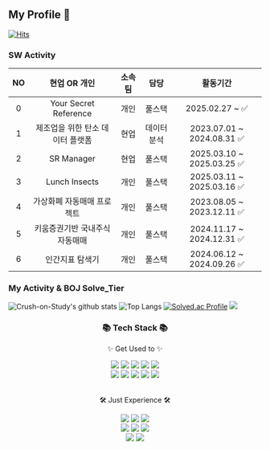 ## My Profile 👋
[![Hits](https://hits.seeyoufarm.com/api/count/incr/badge.svg?url=https%3A%2F%2Fgithub.com%2FCrush-on-Study&count_bg=%23090909&title_bg=%230FDB44&icon=&icon_color=%23E7E7E7&title=hits&edge_flat=false)](https://hits.seeyoufarm.com)

### SW Activity
| NO  | 현업 OR 개인 | 소속 팀 | 담당 |  활동기간 |
| :-----: | :-----: | :-----: | :-----: | :-----: |
|0| Your Secret Reference | 개인 | 풀스택 | 2025.02.27 ~ ✅ |
|1| 제조업을 위한 탄소 데이터 플랫폼 | 현업 | 데이터분석 | 2023.07.01 ~ 2024.08.31 ✅ |
|2| SR Manager | 현업 | 풀스택 | 2025.03.10 ~  2025.03.25 ✅ |
|3| Lunch Insects | 개인 | 풀스택 | 2025.03.11 ~  2025.03.16 ✅ |
|4| 가상화폐 자동매매 프로젝트 | 개인 | 풀스택 | 2023.08.05 ~ 2023.12.11 ✅|
|5| 키움증권기반 국내주식 자동매매 | 개인 | 풀스택 | 2024.11.17 ~ 2024.12.31 ✅ |
|6| 인간지표 탐색기 | 개인 | 풀스택 | 2024.06.12 ~ 2024.09.26 ✅ |



### My Activity & BOJ Solve_Tier
![Crush-on-Study's github stats](https://github-readme-stats.vercel.app/api?username=Crush-on-Study&show_icons=true&theme=radical)
![Top Langs](https://github-readme-stats.vercel.app/api/top-langs/?username=Crush-on-Study&layout=compact&theme=tokyonight)
[![Solved.ac Profile](http://mazassumnida.wtf/api/v2/generate_badge?boj=zkuths12)](https://solved.ac/zkuths12/)
<img src="http://mazandi.herokuapp.com/api?handle=zkuths12&theme=warm"/>


<div align=center>
	<h3>📚 Tech Stack 📚</h3>
	<p>✨ Get Used to ✨</p>
</div>
<div align="center">
  <img src="https://img.shields.io/badge/c++-00599C?style=for-the-badge&logo=c%2B%2B&logoColor=white">
  <img src="https://img.shields.io/badge/Python-3766AB?style=flat-square&logo=Python&logoColor=white" />
<img src="https://img.shields.io/badge/JavaScript-F7DF1E?style=flat&logo=JavaScript&logoColor=white" />
	<img src="https://img.shields.io/badge/Notion-000000?style=for-the-badge&logo=Notion&logoColor=white">
	<img src="https://img.shields.io/badge/Firebase-DD2C00?style=for-the-badge&logo=Firebase&logoColor=white">
  <br>
	<img src="https://img.shields.io/badge/Git-F05032?style=for-the-badge&logo=Git&logoColor=white">
  <img src="https://img.shields.io/badge/MySQL-4479A1?style=flat&logo=MySQL&logoColor=white" />
<img src="https://img.shields.io/badge/react-61DAFB?style=for-the-badge&logo=react&logoColor=black">
	 <img src="https://img.shields.io/badge/vue.js-4FC08D?style=for-the-badge&logo=vue.js&logoColor=white">
	<img src="https://img.shields.io/badge/node.js-339933?style=for-the-badge&logo=Node.js&logoColor=white">
 
	
</div>

<br>
<div align=center>
	<p>🛠 Just Experience 🛠</p>
</div>
<div align=center>
	<img src="https://img.shields.io/badge/Ruby-CC342D?style=for-the-badge&logo=Ruby&logoColor=white">
	<img src="https://img.shields.io/badge/jest-C21325?style=for-the-badge&logo=jest&logoColor=white">
	<img src="https://img.shields.io/badge/java-007396?style=for-the-badge&logo=java&logoColor=white">
	<br>
	<img src="https://img.shields.io/badge/django-092E20?style=for-the-badge&logo=django&logoColor=white">
  <img src="https://img.shields.io/badge/Bootstrap-7952B3?style=flat&logo=Bootstrap&logoColor=white" />
	<img src="https://img.shields.io/badge/Docker-2496ED?style=for-the-badge&logo=Docker&logoColor=white">
  <br>
	<img src="https://img.shields.io/badge/Jenkins-D24939?style=for-the-badge&logo=Jenkins&logoColor=white">
	<img src="https://img.shields.io/badge/Flutter-02569B?style=for-the-badge&logo=Flutter&logoColor=white">
</div>
<br>
